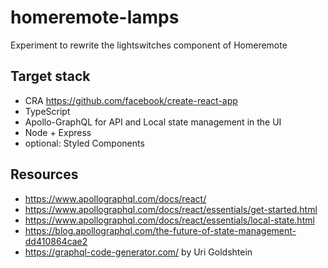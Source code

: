 # homeremote-lamps
Experiment to rewrite the lightswitches component of Homeremote

## Target stack

* CRA https://github.com/facebook/create-react-app
* TypeScript
* Apollo-GraphQL for API and Local state management in the UI
* Node + Express
* optional: Styled Components

## Resources

* https://www.apollographql.com/docs/react/
* https://www.apollographql.com/docs/react/essentials/get-started.html
* https://www.apollographql.com/docs/react/essentials/local-state.html
* https://blog.apollographql.com/the-future-of-state-management-dd410864cae2
* https://graphql-code-generator.com/ by Uri Goldshtein
